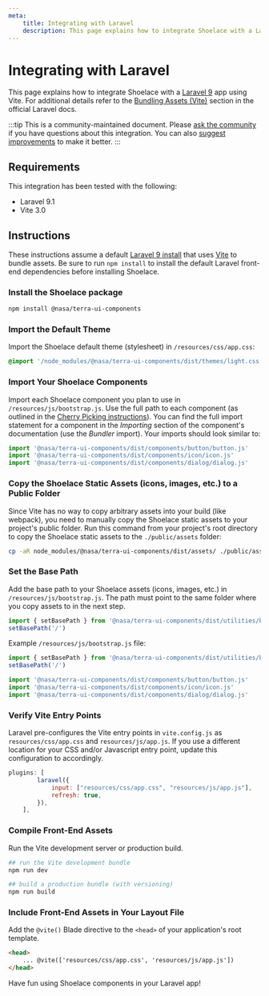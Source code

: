 ```yaml
---
meta:
    title: Integrating with Laravel
    description: This page explains how to integrate Shoelace with a Laravel app.
---
```


# Integrating with Laravel

This page explains how to integrate Shoelace with a [Laravel 9](https://laravel.com) app using Vite. For additional details refer to the [Bundling Assets (Vite)](https://laravel.com/docs/9.x/vite) section in the official Laravel docs.

:::tip
This is a community-maintained document. Please [ask the community](/resources/community) if you have questions about this integration. You can also [suggest improvements](https://github.com/gesdisc/components/blob/next/docs/tutorials/integrating-with-laravel.md) to make it better.
:::

## Requirements

This integration has been tested with the following:

-   Laravel 9.1
-   Vite 3.0

## Instructions

These instructions assume a default [Laravel 9 install](https://laravel.com/docs/9.x/installation) that uses [Vite](https://vitejs.dev/) to bundle assets.
Be sure to run `npm install` to install the default Laravel front-end dependencies before installing Shoelace.

### Install the Shoelace package

```bash
npm install @nasa/terra-ui-components
```

### Import the Default Theme

Import the Shoelace default theme (stylesheet) in `/resources/css/app.css`:

```css
@import '/node_modules/@nasa/terra-ui-components/dist/themes/light.css';
```

### Import Your Shoelace Components

Import each Shoelace component you plan to use in `/resources/js/bootstrap.js`. Use the full path to each component (as outlined in the [Cherry Picking instructions](https://shoelace.style/getting-started/installation#cherry-picking)). You can find the full import statement for a component in the _Importing_ section of the component's documentation (use the _Bundler_ import). Your imports should look similar to:

```js
import '@nasa/terra-ui-components/dist/components/button/button.js'
import '@nasa/terra-ui-components/dist/components/icon/icon.js'
import '@nasa/terra-ui-components/dist/components/dialog/dialog.js'
```

### Copy the Shoelace Static Assets (icons, images, etc.) to a Public Folder

Since Vite has no way to copy arbitrary assets into your build (like webpack), you need to manually copy the Shoelace static assets to your project's public folder. Run this command from your project's root directory to copy the Shoelace static assets to the `./public/assets` folder:

```sh
cp -aR node_modules/@nasa/terra-ui-components/dist/assets/ ./public/assets
```

### Set the Base Path

Add the base path to your Shoelace assets (icons, images, etc.) in `/resources/js/bootstrap.js`. The path must point to the same folder where you copy assets to in the next step.

```js
import { setBasePath } from '@nasa/terra-ui-components/dist/utilities/base-path.js'
setBasePath('/')
```

Example `/resources/js/bootstrap.js` file:

```js
import { setBasePath } from '@nasa/terra-ui-components/dist/utilities/base-path.js'
setBasePath('/')

import '@nasa/terra-ui-components/dist/components/button/button.js'
import '@nasa/terra-ui-components/dist/components/icon/icon.js'
import '@nasa/terra-ui-components/dist/components/dialog/dialog.js'
```

### Verify Vite Entry Points

Laravel pre-configures the Vite entry points in `vite.config.js` as `resources/css/app.css` and `resources/js/app.js`. If you use a different location for your CSS and/or Javascript entry point, update this configuration to accordingly.

```js
plugins: [
        laravel({
            input: ["resources/css/app.css", "resources/js/app.js"],
            refresh: true,
        }),
    ],
```

### Compile Front-End Assets

Run the Vite development server or production build.

```bash
## run the Vite development bundle
npm run dev

## build a production bundle (with versioning)
npm run build
```

### Include Front-End Assets in Your Layout File

Add the `@vite()` Blade directive to the `<head>` of your application's root template.

```html
<head>
    ... @vite(['resources/css/app.css', 'resources/js/app.js'])
</head>
```

Have fun using Shoelace components in your Laravel app!
